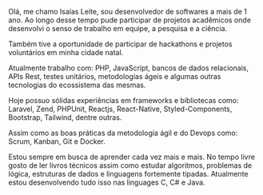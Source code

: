 Olá, me chamo Isaías Leite, sou desenvolvedor de softwares a mais de 1 ano. Ao longo desse tempo pude participar de projetos acadêmicos onde desenvolvi o senso de trabalho em equipe, a pesquisa e a ciência. 

Também tive a oportunidade de participar de hackathons e projetos voluntários em minha cidade natal.

Atualmente trabalho com: PHP, JavaScript, bancos de dados relacionais, APIs Rest, testes unitários, metodologias ágeis e algumas outras tecnologias do ecossistema das mesmas.

Hoje possuo sólidas experiências em frameworks e bibliotecas como: Laravel, Zend, PHPUnit, Reactjs, React-Native, Styled-Components, Bootstrap, Tailwind, dentre outras.

Assim como as boas práticas da metodologia ágil e do Devops como: Scrum, Kanban, Git e Docker.

Estou sempre em busca de aprender cada vez mais e mais. No tempo livre gosto de ler livros técnicos assim como estudar algoritmos, problemas de lógica, estruturas de dados e linguagens fortemente tipadas. Atualmente estou desenvolvendo tudo isso nas linguages C, C# e Java.
